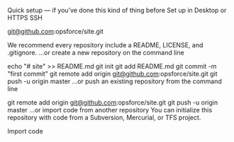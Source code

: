 Quick setup — if you’ve done this kind of thing before
 Set up in Desktop	or
 HTTPS
 SSH

git@github.com:opsforce/site.git

We recommend every repository include a README, LICENSE, and .gitignore.
…or create a new repository on the command line

echo "# site" >> README.md
git init
git add README.md
git commit -m "first commit"
git remote add origin git@github.com:opsforce/site.git
git push -u origin master
…or push an existing repository from the command line

git remote add origin git@github.com:opsforce/site.git
git push -u origin master
…or import code from another repository
You can initialize this repository with code from a Subversion, Mercurial, or TFS project.

Import code
